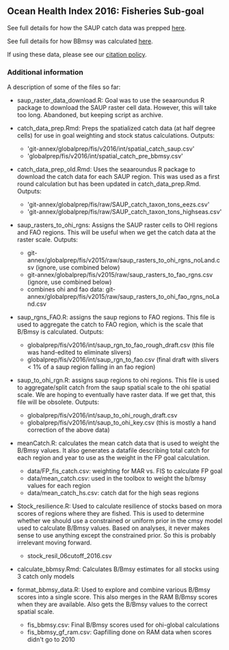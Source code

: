 ## Ocean Health Index 2016: Fisheries Sub-goal

See full details for how the SAUP catch data was prepped [here](https://cdn.rawgit.com/OHI-Science/ohiprep/master/globalprep/fis/v2016/catch_data_prep.html).

See full details for how BBmsy was calculated [here](https://cdn.rawgit.com/OHI-Science/ohiprep/master/globalprep/fis/v2016/calculate_bbmsy.html).

If using these data, please see our [citation policy](http://ohi-science.org/citation-policy/).



### Additional information
A description of some of the files so far:

* saup_raster_data_download.R: Goal was to use the seaaroundus R package to download the SAUP raster cell data.  However, this will take too long. Abandoned, but keeping script as archive.

* catch_data_prep.Rmd: Preps the spatialized catch data (at half degree cells) for use in goal weighting and stock status calculations. Outputs:
  
   - 'git-annex/globalprep/fis/v2016/int/spatial_catch_saup.csv'
   - 'globalprep/fis/v2016/int/spatial_catch_pre_bbmsy.csv'

* catch_data_prep_old.Rmd: Uses the seaaroundus R package to download the catch data for each SAUP region. This was used as a first round calculation but has been updated in catch_data_prep.Rmd. Outputs:

   - 'git-annex/globalprep/fis/raw/SAUP_catch_taxon_tons_eezs.csv'
   - 'git-annex/globalprep/fis/raw/SAUP_catch_taxon_tons_highseas.csv'

* saup_rasters_to_ohi_rgns: Assigns the SAUP raster cells to OHI regions and FAO regions.  This will be useful when we get the catch data at the raster scale. Outputs:

   - git-annex/globalprep/fis/v2015/raw/saup_rasters_to_ohi_rgns_noLand.csv (ignore, use combined below)
   - git-annex/globalprep/fis/v2015/raw/saup_rasters_to_fao_rgns.csv (ignore, use combined below)
   - combines ohi and fao data: git-annex/globalprep/fis/v2015/raw/saup_rasters_to_ohi_fao_rgns_noLand.csv
   
* saup_rgns_FAO.R: assigns the saup regions to FAO regions. This file is used to aggregate the catch to FAO region, which is the scale that B/Bmsy is calculated. Outputs:

   - globalprep/fis/v2016/int/saup_rgn_to_fao_rough_draft.csv (this file was hand-edited to eliminate slivers)
   - globalprep/fis/v2016/int/saup_rgn_to_fao.csv (final draft with slivers < 1% of a saup region falling in an fao region)
   
   
* saup_to_ohi_rgn.R: assigns saup regions to ohi regions. This file is used to aggregate/split catch from the saup spatial scale to the ohi spatial scale.  We are hoping to eventually have raster data.  If we get that, this file will be obsolete.  Outputs:

   - globalprep/fis/v2016/int/saup_to_ohi_rough_draft.csv
   - globalprep/fis/v2016/int/saup_to_ohi_key.csv (this is mostly a hand correction of the above data)
   
* meanCatch.R: calculates the mean catch data that is used to weight the B/Bmsy values.  It also generates a datafile describing total catch for each region and year to use as the weight in the FP goal calculation.

  - data/FP_fis_catch.csv: weighting for MAR vs. FIS to calculate FP goal
  - data/mean_catch.csv: used in the toolbox to weight the b/bmsy values for each region
  - data/mean_catch_hs.csv: catch dat for the high seas regions
  
* Stock_resilience.R: Used to calculate resilience of stocks based on mora scores of regions where they are fished.  This is used to determine whether we should use a constrained or uniform prior in the cmsy model used to calculate B/Bmsy values.  Based on analyses, it never makes sense to use anything except the constrained prior.  So this is probably irrelevant moving forward.
 
   - stock_resil_06cutoff_2016.csv
   
* calculate_bbmsy.Rmd: Calculates B/Bmsy estimates for all stocks using 3 catch only models   
   
* format_bbmsy_data.R: Used to explore and combine various B/Bmsy scores into a single score.  This also merges in the RAM B/Bmsy scores when they are available. Also gets the B/Bmsy values to the correct spatial scale.
 
    - fis_bbmsy.csv: Final B/Bmsy scores used for ohi-global calculations
    - fis_bbmsy_gf_ram.csv: Gapfilling done on RAM data when scores didn't go to 2010
    
   
   
   




  
